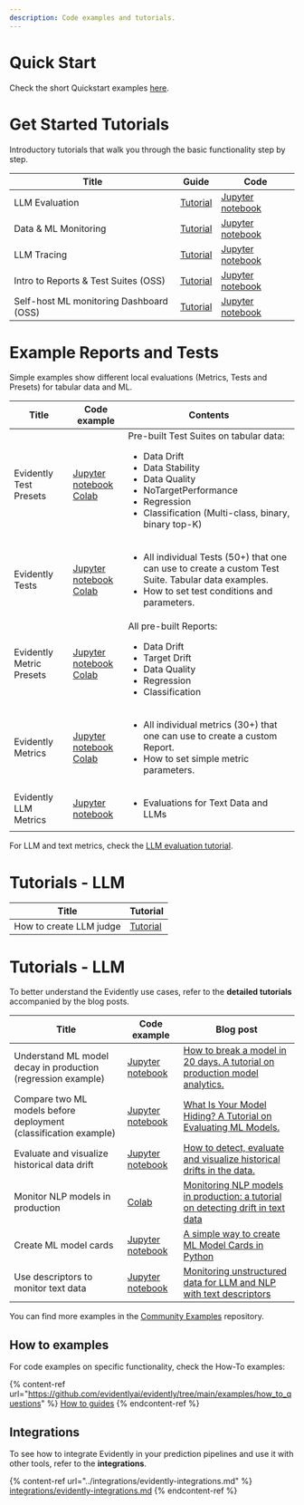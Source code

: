 ```yaml
---
description: Code examples and tutorials.
---
```


# Quick Start

Check the short Quickstart examples [here](/get-started/README.MD).

# Get Started Tutorials

Introductory tutorials that walk you through the basic functionality step by step.

Title| Guide | Code
-- | -- | --
LLM Evaluation | [Tutorial](tutorial-llm.md) | [Jupyter notebook](https://github.com/evidentlyai/evidently/blob/main/examples/sample_notebooks/llm_evaluation_tutorial.ipynb)
Data & ML Monitoring | [Tutorial](tutorial-cloud.md) | [Jupyter notebook](https://github.com/evidentlyai/evidently/blob/main/examples/sample_notebooks/data_and_ml_monitoring_tutorial.ipynb)
LLM Tracing| [Tutorial](tracing.md) | [Jupyter notebook](https://github.com/evidentlyai/evidently/blob/main/examples/sample_notebooks/llm_tracing_tutorial.ipynb) 
Intro to Reports & Test Suites (OSS) | [Tutorial](tutorial_reports_tests.md) | [Jupyter notebook](https://github.com/evidentlyai/evidently/blob/main/examples/sample_notebooks/getting_started_tutorial.ipynb)
Self-host ML monitoring Dashboard (OSS)| [Tutorial](https://docs.evidentlyai.com/get-started/tutorial-monitoring) | [Jupyter notebook](https://github.com/evidentlyai/evidently/blob/main/examples/sample_notebooks/get_started_monitoring.py)

# Example Reports and Tests 

Simple examples show different local evaluations (Metrics, Tests and Presets) for tabular data and ML. 

Title| Code example | Contents
-- | -- | --
Evidently Test Presets| [Jupyter notebook](https://github.com/evidentlyai/evidently/blob/main/examples/sample_notebooks/evidently_test_presets.ipynb)<br> [Colab](https://colab.research.google.com/drive/15YIqTWbjzGHRIvxrP7HxwtvBCFgbNIps)| Pre-built Test Suites on tabular data: <ul><li>Data Drift</li><li>Data Stability</li><li> Data Quality</li><li>NoTargetPerformance</li><li>Regression</li><li>Classification (Multi-class, binary, binary top-K)</li></ul>    
Evidently Tests| [Jupyter notebook](https://github.com/evidentlyai/evidently/blob/main/examples/sample_notebooks/evidently_tests.ipynb) <br> [Colab](https://colab.research.google.com/drive/1p9bgJZDcr_NS5IKVNvlxzswn6er9-abl) | <ul><li>All individual Tests (50+) that one can use to create a custom Test Suite. Tabular data examples.</li><li>How to set test conditions and parameters.</li></ul>
Evidently Metric Presets| [Jupyter notebook](https://github.com/evidentlyai/evidently/blob/main/examples/sample_notebooks/evidently_metric_presets.ipynb) <br> [Colab](https://colab.research.google.com/drive/1-0-itoET4dQHo8dcoC0fKZ5VhugliLxj) | All pre-built Reports: <ul><li>Data Drift</li><li>Target Drift</li><li>Data Quality</li><li>Regression</li><li>Classification</li></ul>     
Evidently Metrics| [Jupyter notebook](https://github.com/evidentlyai/evidently/blob/main/examples/sample_notebooks/evidently_metrics.ipynb) <br> [Colab](https://colab.research.google.com/drive/1c7HQz920Q-BPazDOujL4PgckuKIzFebn) | <ul><li>All individual metrics (30+) that one can use to create a custom Report.</li><li>How to set simple metric parameters.</li></ul>
Evidently LLM Metrics| [Jupyter notebook](https://github.com/evidentlyai/evidently/blob/main/examples/how_to_questions/how_to_evaluate_llm_with_text_descriptors.ipynb) | <ul><li>Evaluations for Text Data and LLMs</li></ul>

For LLM and text metrics, check the [LLM evaluation tutorial](tutorial-llm.md). 

# Tutorials - LLM

Title | Tutorial
--- | --- 
How to create LLM judge | [Tutorial](cookbook_llm_judge.md)

# Tutorials - LLM

To better understand the Evidently use cases, refer to the **detailed tutorials** accompanied by the blog posts.

Title | Code example | Blog post 
--- | --- | --- 
Understand ML model decay in production (regression example) | [Jupyter notebook](../../../examples/data_stories/bicycle_demand_monitoring.ipynb) | [How to break a model in 20 days. A tutorial on production model analytics.](https://evidentlyai.com/blog/tutorial-1-model-analytics-in-production) 
Compare two ML models before deployment (classification example) | [Jupyter notebook](../../../examples/data_stories/ibm_hr_attrition_model_validation.ipynb) | [What Is Your Model Hiding? A Tutorial on Evaluating ML Models.](https://evidentlyai.com/blog/tutorial-2-model-evaluation-hr-attrition) 
Evaluate and visualize historical data drift | [Jupyter notebook](../../../examples/integrations/mlflow_logging/historical_drift_visualization.ipynb) | [How to detect, evaluate and visualize historical drifts in the data.](https://evidentlyai.com/blog/tutorial-3-historical-data-drift) 
Monitor NLP models in production | [Colab](https://colab.research.google.com/drive/15ON-Ub_1QUYkDbdLpyt-XyEx34MD28E1) | [Monitoring NLP models in production: a tutorial on detecting drift in text data](https://www.evidentlyai.com/blog/tutorial-detecting-drift-in-text-data) 
Create ML model cards |[Jupyter notebook](https://github.com/evidentlyai/community-examples/tree/main/tutorials/How_to_create_an_ML_model_card.ipynb) | [A simple way to create ML Model Cards in Python](https://www.evidentlyai.com/blog/ml-model-card-tutorial) 
Use descriptors to monitor text data | [Jupyter notebook](https://github.com/evidentlyai/community-examples/tree/main/tutorials/How_to_add_a_custom_text_descriptor.ipynb) | [Monitoring unstructured data for LLM and NLP with text descriptors](https://www.evidentlyai.com/blog/unstructured-data-monitoring)|  

You can find more examples in the [Community Examples](https://github.com/evidentlyai/community-examples) repository. 

## How to examples

For code examples on specific functionality, check the How-To examples:

{% content-ref url="https://github.com/evidentlyai/evidently/tree/main/examples/how_to_questions" %}
[How to guides]([../how-to-guides/README.md](https://github.com/evidentlyai/evidently/tree/main/examples/how_to_questions))
{% endcontent-ref %}

## Integrations

To see how to integrate Evidently in your prediction pipelines and use it with other tools, refer to the **integrations**.

{% content-ref url="../integrations/evidently-integrations.md" %}
[integrations/evidently-integrations.md](../integrations/evidently-integrations.md)
{% endcontent-ref %}
